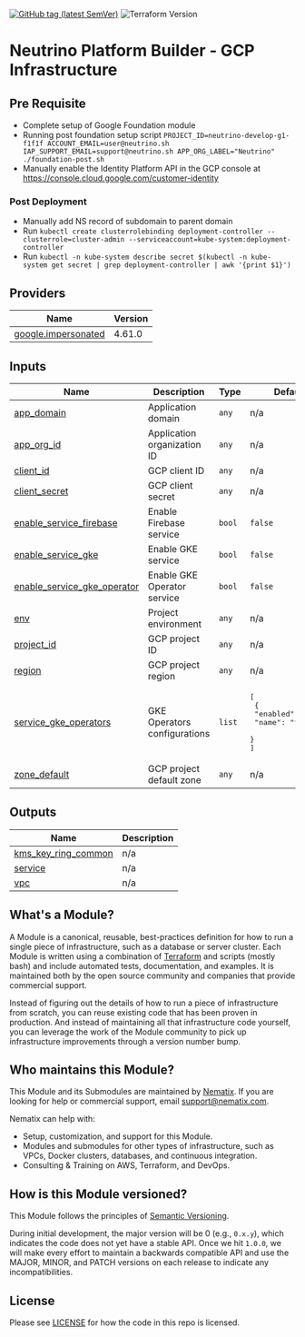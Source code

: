 [![GitHub tag (latest SemVer)](https://img.shields.io/github/tag/neutrino-io/terraform-google-infra.svg?label=latest)](https://github.com/neutrino-io/terraform-google-infra/releases/latest)
![Terraform Version](https://img.shields.io/badge/tf-%3E%3D1.0.x-blue.svg)

# Neutrino Platform Builder - GCP Infrastructure

## Pre Requisite

- Complete setup of Google Foundation module
- Running post foundation setup script `PROJECT_ID=neutrino-develop-g1-f1f1f ACCOUNT_EMAIL=user@neutrino.sh IAP_SUPPORT_EMAIL=support@neutrino.sh APP_ORG_LABEL="Neutrino" ./foundation-post.sh`
- Manually enable the Identity Platform API in the GCP console at https://console.cloud.google.com/customer-identity

### Post Deployment

- Manually add NS record of subdomain to parent domain
- Run `kubectl create clusterrolebinding deployment-controller --clusterrole=cluster-admin --serviceaccount=kube-system:deployment-controller`
- Run `kubectl -n kube-system describe secret $(kubectl -n kube-system get secret | grep deployment-controller | awk '{print $1}')`

<!-- BEGINNING OF PRE-COMMIT-TERRAFORM DOCS HOOK -->
## Providers

| Name | Version |
|------|---------|
| <a name="provider_google.impersonated"></a> [google.impersonated](#provider\_google.impersonated) | 4.61.0 |

## Inputs

| Name | Description | Type | Default | Required |
|------|-------------|------|---------|:--------:|
| <a name="input_app_domain"></a> [app\_domain](#input\_app\_domain) | Application domain | `any` | n/a | yes |
| <a name="input_app_org_id"></a> [app\_org\_id](#input\_app\_org\_id) | Application organization ID | `any` | n/a | yes |
| <a name="input_client_id"></a> [client\_id](#input\_client\_id) | GCP client ID | `any` | n/a | yes |
| <a name="input_client_secret"></a> [client\_secret](#input\_client\_secret) | GCP client secret | `any` | n/a | yes |
| <a name="input_enable_service_firebase"></a> [enable\_service\_firebase](#input\_enable\_service\_firebase) | Enable Firebase service | `bool` | `false` | no |
| <a name="input_enable_service_gke"></a> [enable\_service\_gke](#input\_enable\_service\_gke) | Enable GKE service | `bool` | `false` | no |
| <a name="input_enable_service_gke_operator"></a> [enable\_service\_gke\_operator](#input\_enable\_service\_gke\_operator) | Enable GKE Operator service | `bool` | `false` | no |
| <a name="input_env"></a> [env](#input\_env) | Project environment | `any` | n/a | yes |
| <a name="input_project_id"></a> [project\_id](#input\_project\_id) | GCP project ID | `any` | n/a | yes |
| <a name="input_region"></a> [region](#input\_region) | GCP project region | `any` | n/a | yes |
| <a name="input_service_gke_operators"></a> [service\_gke\_operators](#input\_service\_gke\_operators) | GKE Operators configurations | `list` | <pre>[<br>  {<br>    "enabled": true,<br>    "name": "traefik"<br>  }<br>]</pre> | no |
| <a name="input_zone_default"></a> [zone\_default](#input\_zone\_default) | GCP project default zone | `any` | n/a | yes |

## Outputs

| Name | Description |
|------|-------------|
| <a name="output_kms_key_ring_common"></a> [kms\_key\_ring\_common](#output\_kms\_key\_ring\_common) | n/a |
| <a name="output_service"></a> [service](#output\_service) | n/a |
| <a name="output_vpc"></a> [vpc](#output\_vpc) | n/a |
<!-- END OF PRE-COMMIT-TERRAFORM DOCS HOOK -->

## What's a Module?

A Module is a canonical, reusable, best-practices definition for how to run a single piece of infrastructure, such
as a database or server cluster. Each Module is written using a combination of [Terraform](https://www.terraform.io/)
and scripts (mostly bash) and include automated tests, documentation, and examples. It is maintained both by the open
source community and companies that provide commercial support.

Instead of figuring out the details of how to run a piece of infrastructure from scratch, you can reuse
existing code that has been proven in production. And instead of maintaining all that infrastructure code yourself,
you can leverage the work of the Module community to pick up infrastructure improvements through
a version number bump.

## Who maintains this Module?

This Module and its Submodules are maintained by [Nematix](https://nematix.com/). If you are looking for help or
commercial support, email [support@nematix.com](mailto:support@nematix.com?Subject=Terraform%20Modules).

Nematix can help with:

- Setup, customization, and support for this Module.
- Modules and submodules for other types of infrastructure, such as VPCs, Docker clusters, databases, and continuous
  integration.
- Consulting & Training on AWS, Terraform, and DevOps.

## How is this Module versioned?

This Module follows the principles of [Semantic Versioning](http://semver.org/).

During initial development, the major version will be 0 (e.g., `0.x.y`), which indicates the code does not yet have a
stable API. Once we hit `1.0.0`, we will make every effort to maintain a backwards compatible API and use the MAJOR,
MINOR, and PATCH versions on each release to indicate any incompatibilities.

## License

Please see [LICENSE](https://github.com/neutrino-io/terraform-google-foundation/blob/master/LICENSE) for how the code in
this repo is licensed.